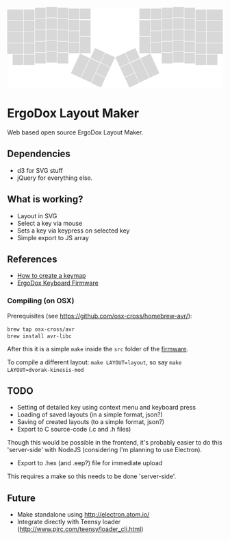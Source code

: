 ![ergodox](ergodox.png)

# ErgoDox Layout Maker
Web based open source ErgoDox Layout Maker.

## Dependencies

- d3 for SVG stuff
- jQuery for everything else.

## What is working?

- Layout in SVG
- Select a key via mouse
- Sets a key via keypress on selected key
- Simple export to JS array

## References

- [How to create a keymap](https://github.com/benblazak/ergodox-firmware#create-a-new-keymap)
- [ErgoDox Keyboard Firmware](https://github.com/benblazak/ergodox-firmware)

### Compiling (on OSX)

Prerequisites (see https://github.com/osx-cross/homebrew-avr/):

    brew tap osx-cross/avr
    brew install avr-libc

After this it is a simple `make` inside the `src` folder of the [firmware](https://github.com/benblazak/ergodox-firmware).

To compile a different layout: `make LAYOUT=layout`, so say `make LAYOUT=dvorak-kinesis-mod`

## TODO

- Setting of detailed key using context menu and keyboard press
- Loading of saved layouts (in a simple format, json?)
- Saving of created layouts (to a simple format, json?)
- Export to C source-code (.c and .h files)

Though this would be possible in the frontend, it's probably easier to do this 'server-side' with NodeJS (considering I'm planning to use Electron).

- Export to .hex (and .eep?) file for immediate upload

This requires a make so this needs to be done 'server-side'.

## Future

- Make standalone using http://electron.atom.io/
- Integrate directly with Teensy loader (http://www.pjrc.com/teensy/loader_cli.html)

